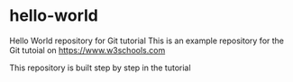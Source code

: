 # hello-world

Hello World repository for Git tutorial
This is an example repository for the Git tutoial on https://www.w3schools.com

This repository is built step by step in the tutorial
